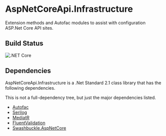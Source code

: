 # AspNetCoreApi.Infrastructure
Extension methods and Autofac modules to assist with configuration ASP.Net Core API sites.

## Build Status
![.NET Core](https://github.com/TheMagnificent11/aspnetcoreapi-infrastructure/workflows/.NET%20Core/badge.svg)

## Dependencies

AspNetCoreApi.Infrastructure is a .Net Standard 2.1 class library that has the following dependencies.

This is not a full-dependency tree, but just the major dependencies listed.

- [Autofac](https://www.nuget.org/packages/autofac)
- [Serilog](https://www.nuget.org/packages/Serilog)
- [MediatR](https://www.nuget.org/packages/MediatR)
- [FluentValidation](https://www.nuget.org/packages/FluentValidation)
- [Swashbuckle.AspNetCore](https://www.nuget.org/packages/Swashbuckle.AspNetCore)
